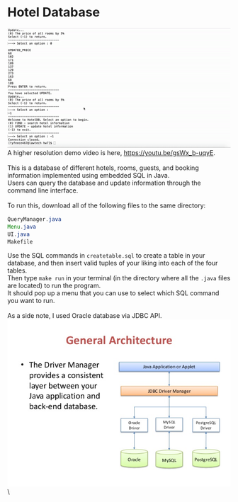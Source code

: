 # Hotel Database
![](databasehw7.gif) \
A higher resolution demo video is here, https://youtu.be/gsWx_b-uqyE. \
\
This is a database of different hotels, rooms, guests, and booking information implemented using embedded SQL in Java. \
Users can query the database and update information through the command line interface. \
\
To run this, download all of the following files to the same directory: 
```Main.java
QueryManager.java
Menu.java
UI.java
Makefile
```
Use the SQL commands in `createtable.sql` to create a table in your database, and then insert valid tuples of your liking into each of the four tables. \
Then type `make run` in your terminal (in the directory where all the `.java` files are located) to run the program.\
It should pop up a menu that you can use to select which SQL command you want to run. \
\
As a side note, I used Oracle database via JDBC API. \
![](<JDBC to Connect to Oracle Database.jpg>) \
